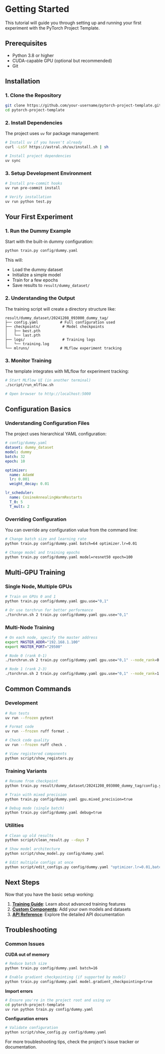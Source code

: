# Getting Started

This tutorial will guide you through setting up and running your first experiment with the PyTorch Project Template.

## Prerequisites

- Python 3.8 or higher
- CUDA-capable GPU (optional but recommended)
- Git

## Installation

### 1. Clone the Repository

```bash
git clone https://github.com/your-username/pytorch-project-template.git
cd pytorch-project-template
```

### 2. Install Dependencies

The project uses `uv` for package management:

```bash
# Install uv if you haven't already
curl -LsSf https://astral.sh/uv/install.sh | sh

# Install project dependencies
uv sync
```

### 3. Setup Development Environment

```bash
# Install pre-commit hooks
uv run pre-commit install

# Verify installation
uv run python test.py
```

## Your First Experiment

### 1. Run the Dummy Example

Start with the built-in dummy configuration:

```bash
python train.py config/dummy.yaml
```

This will:
- Load the dummy dataset
- Initialize a simple model
- Train for a few epochs
- Save results to `result/dummy_dataset/`

### 2. Understanding the Output

The training script will create a directory structure like:

```
result/dummy_dataset/20241208_093000_dummy_tag/
├── config.yaml          # Full configuration used
├── checkpoints/          # Model checkpoints
│   ├── best.pth
│   └── last.pth
├── logs/                 # Training logs
│   └── training.log
└── mlruns/              # MLflow experiment tracking
```

### 3. Monitor Training

The template integrates with MLflow for experiment tracking:

```bash
# Start MLflow UI (in another terminal)
./script/run_mlflow.sh

# Open browser to http://localhost:5000
```

## Configuration Basics

### Understanding Configuration Files

The project uses hierarchical YAML configuration:

```yaml
# config/dummy.yaml
dataset: dummy_dataset
model: dummy
batch: 32
epoch: 10

optimizer:
  name: AdamW
  lr: 0.001
  weight_decay: 0.01

lr_scheduler:
  name: CosineAnnealingWarmRestarts
  T_0: 5
  T_mult: 2
```

### Overriding Configuration

You can override any configuration value from the command line:

```bash
# Change batch size and learning rate
python train.py config/dummy.yaml batch=64 optimizer.lr=0.01

# Change model and training epochs
python train.py config/dummy.yaml model=resnet50 epoch=100
```

## Multi-GPU Training

### Single Node, Multiple GPUs

```bash
# Train on GPUs 0 and 1
python train.py config/dummy.yaml gpu.use="0,1"

# Or use torchrun for better performance
./torchrun.sh 2 train.py config/dummy.yaml gpu.use="0,1"
```

### Multi-Node Training

```bash
# On each node, specify the master address
export MASTER_ADDR="192.168.1.100"
export MASTER_PORT="29500"

# Node 0 (rank 0-1)
./torchrun.sh 2 train.py config/dummy.yaml gpu.use="0,1" --node_rank=0 --nnodes=2

# Node 1 (rank 2-3)
./torchrun.sh 2 train.py config/dummy.yaml gpu.use="0,1" --node_rank=1 --nnodes=2
```

## Common Commands

### Development

```bash
# Run tests
uv run --frozen pytest

# Format code
uv run --frozen ruff format .

# Check code quality
uv run --frozen ruff check .

# View registered components
python script/show_registers.py
```

### Training Variants

```bash
# Resume from checkpoint
python train.py result/dummy_dataset/20241208_093000_dummy_tag/config.yaml

# Train with mixed precision
python train.py config/dummy.yaml gpu.mixed_precision=true

# Debug mode (single batch)
python train.py config/dummy.yaml debug=true
```

### Utilities

```bash
# Clean up old results
python script/clean_result.py --days 7

# Show model architecture
python script/show_model.py config/dummy.yaml

# Edit multiple configs at once
python script/edit_configs.py config/dummy.yaml "optimizer.lr=0.01,batch=64"
```

## Next Steps

Now that you have the basic setup working:

1. **[Training Guide](training.md)**: Learn about advanced training features
2. **[Custom Components](custom-components.md)**: Add your own models and datasets
3. **[API Reference](../api/config.md)**: Explore the detailed API documentation

## Troubleshooting

### Common Issues

**CUDA out of memory**
```bash
# Reduce batch size
python train.py config/dummy.yaml batch=16

# Enable gradient checkpointing (if supported by model)
python train.py config/dummy.yaml model.gradient_checkpointing=true
```

**Import errors**
```bash
# Ensure you're in the project root and using uv
cd pytorch-project-template
uv run python train.py config/dummy.yaml
```

**Configuration errors**
```bash
# Validate configuration
python script/show_config.py config/dummy.yaml
```

For more troubleshooting tips, check the project's issue tracker or documentation.